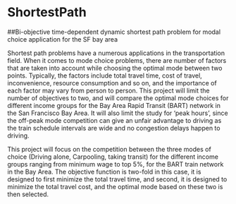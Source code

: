 # ShortestPath
##Bi-objective time-dependent dynamic shortest path problem for modal choice application for the SF bay area

Shortest path problems have a numerous applications in the transportation field. When it comes to mode choice problems, there are number of factors that are taken into account while choosing the optimal mode between two points. Typically, the factors include total travel time, cost of travel, inconvenience, resource consumption and so on, and the importance of each factor may vary from person to person. This project will limit the number of objectives to two, and will compare the optimal mode choices for different income groups for the Bay Area Rapid Transit (BART) network in the San Francisco Bay Area. It will also limit the study for ‘peak hours’, since the off-peak mode competition can give an unfair advantage to driving as the train schedule intervals are wide and no congestion delays happen to driving.
	
This project will focus on the competition between the three modes of choice (Driving alone, Carpooling, taking transit) for the different income groups ranging from minimum wage to top 5%, for the BART train network in the Bay Area. The objective function is two-fold in this case, it is designed to first minimize the total travel time, and second, it is designed to minimize the total travel cost, and the optimal mode based on these two is then selected.  
